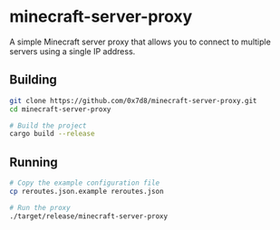 # minecraft-server-proxy

A simple Minecraft server proxy that allows you to connect to multiple servers using a single IP address.

## Building

```bash
git clone https://github.com/0x7d8/minecraft-server-proxy.git
cd minecraft-server-proxy

# Build the project
cargo build --release
```

## Running

```bash
# Copy the example configuration file
cp reroutes.json.example reroutes.json

# Run the proxy
./target/release/minecraft-server-proxy
```

